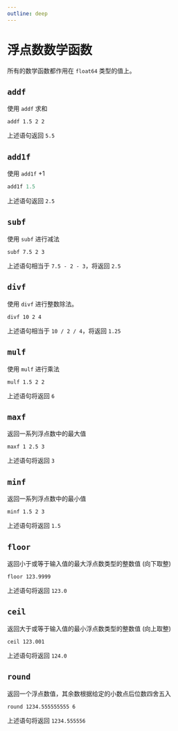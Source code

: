 ```yaml
---
outline: deep
---
```


# 浮点数数学函数

所有的数学函数都作用在 `float64` 类型的值上。

## `addf`

使用 `addf` 求和

```
addf 1.5 2 2
```

上述语句返回 `5.5`

## `add1f`

使用 `add1f` +1

```powershell
add1f 1.5
```

上述语句返回 `2.5`

## `subf`

使用 `subf` 进行减法

```
subf 7.5 2 3
```

上述语句相当于 `7.5 - 2 - 3`，将返回 `2.5`

## `divf`

使用 `divf` 进行整数除法。

```
divf 10 2 4
```

上述语句相当于 `10 / 2 / 4`，将返回 `1.25`

## `mulf`

使用 `mulf` 进行乘法

```
mulf 1.5 2 2
```

上述语句将返回 `6`

## `maxf`

返回一系列浮点数中的最大值

```
maxf 1 2.5 3
```

上述语句将返回 `3`

## `minf`

返回一系列浮点数中的最小值

```
minf 1.5 2 3
```

上述语句将返回 `1.5`

## `floor`

返回小于或等于输入值的最大浮点数类型的整数值 (向下取整)

```
floor 123.9999
```

上述语句将返回 `123.0`

## `ceil`

返回大于或等于输入值的最小浮点数类型的整数值 (向上取整)

```
ceil 123.001
```

上述语句将返回 `124.0`

## `round`

返回一个浮点数值，其余数根据给定的小数点后位数四舍五入

```
round 1234.555555555 6
```

上述语句将返回 `1234.555556`
